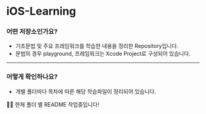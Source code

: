 # iOS-Learning

### 어떤 저장소인가요? 
- 기초문법 및 주요 프레임워크를 학습한 내용을 정리한 Repository입니다.
- 문법의 경우 playground, 프레임워크는 Xcode Project로 구성되어 있습니다.

---
### 어떻게 확인하나요?
- 개별 폴더마다 목차에 따른 해당 학습파일이 정리되어 있습니다.

👋🏻 현재 폴더 별 README 작업중입니다!
